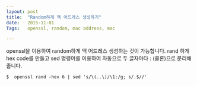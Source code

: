 ```yaml
---
layout: post
title:  "Random하게 맥 어드레스 생성하기"
date:   2015-11-01
Tags:   openssl, random, mac address, mac

---
```


openssl을 이용하여 random하게 맥 어드레스 생성하는 것이 가능합니다. rand 하게 hex code를 만들고 sed 명령어를 이용하여 자동으로 두 글자마다 : (콜론)으로 분리해 줍니다.

    $  openssl rand -hex 6 | sed 's/\(..\)/\1:/g; s/.$//'

